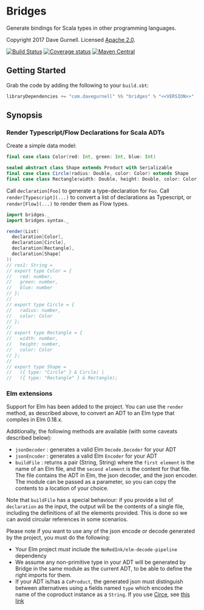 # Bridges

Generate bindings for Scala types in other programming languages.

Copyright 2017 Dave Gurnell. Licensed [Apache 2.0][license].

[![Build Status](https://travis-ci.org/davegurnell/bridges.svg?branch=develop)](https://travis-ci.org/davegurnell/bridges)
[![Coverage status](https://img.shields.io/codecov/c/github/davegurnell/bridges/develop.svg)](https://codecov.io/github/davegurnell/bridges)
[![Maven Central](https://maven-badges.herokuapp.com/maven-central/com.davegurnell/bridges_2.12/badge.svg)](https://maven-badges.herokuapp.com/maven-central/com.davegurnell/bridges_2.12)

## Getting Started

Grab the code by adding the following to your `build.sbt`:

~~~ scala
libraryDependencies += "com.davegurnell" %% "bridges" % "<<VERSION>>"
~~~

## Synopsis

### Render Typescript/Flow Declarations for Scala ADTs

Create a simple data model:

~~~ scala
final case class Color(red: Int, green: Int, blue: Int)

sealed abstract class Shape extends Product with Serializable
final case class Circle(radius: Double, color: Color) extends Shape
final case class Rectangle(width: Double, height: Double, color: Color) extends Shape
~~~

Call `declaration[Foo]` to generate a type-declaration for `Foo`.
Call `render[Typescript](...)` to convert a list of declarations as Typescript,
or `render[Flow](...)` to render them as Flow types.

~~~ scala
import bridges._
import bridges.syntax._

render(List(
  declaration[Color],
  declaration[Circle],
  declaration[Rectangle],
  declaration[Shape]
))
// res1: String =
// export type Color = {
//   red: number,
//   green: number,
//   blue: number
// };
//
// export type Circle = {
//   radius: number,
//   color: Color
// };
//
// export type Rectangle = {
//   width: number,
//   height: number,
//   color: Color
// };
//
// export type Shape =
//   ({ type: "Circle" } & Circle) |
//   ({ type: "Rectangle" } & Rectangle);
~~~

### Elm extensions

Support for Elm has been added to the project. You can use the `render` method, as described above, to convert an ADT to an Elm type that compiles in Elm 0.18.x.

Additionally, the following methods are available (with some caveats described below):

- `jsonDecoder` : generates a valid Elm `Decode.Decoder` for your ADT
- `jsonEncoder` : generates a valid Elm `Encoder` for your ADT
- `buildFile` : returns a pair (String, String) where the `first element` is the name of an Elm file, and the `second element` is the content for that file. The file contains the ADT in Elm, the json decoder, and the json encoder. The module can be passed as a parameter, so you can copy the contents to a location of your choice.

Note that `buildFile` has a special behaviour: if you provide a list of `declaration` as the input, the output will be the contents of a single file, including the definitions of all the elements provided. This is done so we can avoid circular references in some scenarios.  


Please note if you want to use any of the json encode or decode generated by the project, you must do the following:

* Your Elm project *must* include the `NoRedInk/elm-decode-pipeline` dependency
* We assume any non-primitive type in your ADT will be generated by Bridge in the same module as the current ADT, to be able to define the right imports for them.
* If your ADT is/has a `CoProduct`, the generated json must distinguish between alternatives using a fields named `type` which encodes the name of the coproduct instance as a `String`. If you use [Circe](https://circe.github.io/circe/), see [this link](https://github.com/circe/circe/pull/429)


[license]: http://www.apache.org/licenses/LICENSE-2.0
